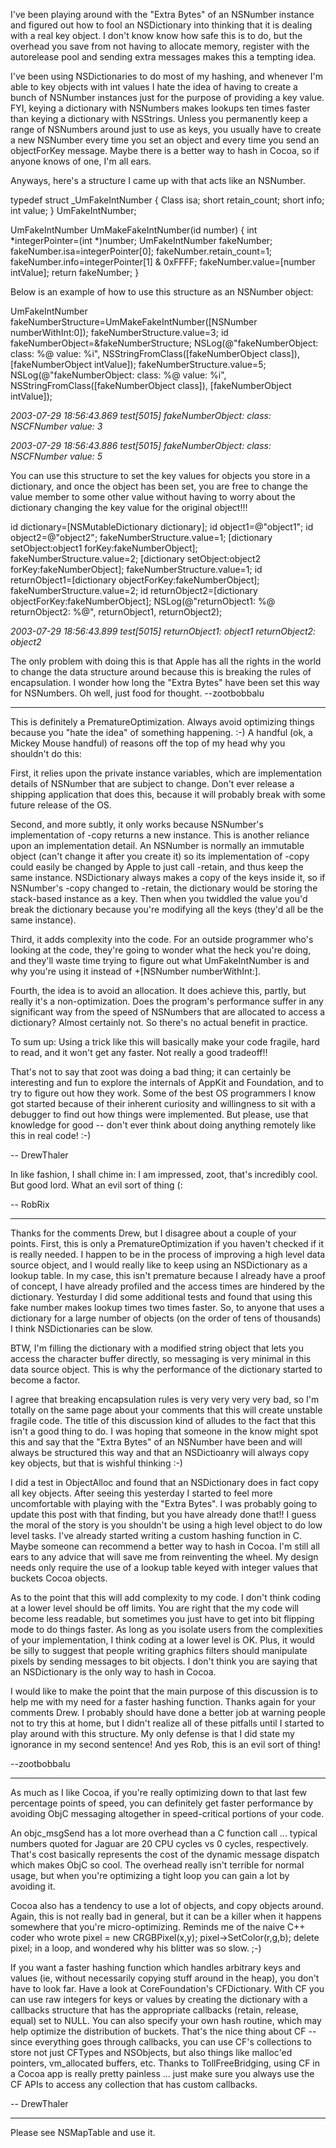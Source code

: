 I've been playing around with the "Extra Bytes" of an NSNumber instance and figured out how to fool an NSDictionary into thinking that it is dealing with a real key object. I don't know know how safe this is to do, but the overhead you save from not having to allocate memory, register with the autorelease pool and sending extra messages makes this a tempting idea. 

I've been using NSDictionaries to do most of my hashing, and whenever I'm able to key objects with int values I hate the idea of having to create a bunch of NSNumber instances just for the purpose of providing a key value. FYI, keying a dictionary with NSNumbers makes lookups ten times faster than keying a dictionary with NSStrings. Unless you permanently keep a range of NSNumbers around just to use as keys, you usually have to create a new NSNumber every time you set an object and every time you send an objectForKey message. Maybe there is a better way to hash in Cocoa, so if anyone knows of one, I'm all ears. 

Anyways, here's a structure I came up with that acts like an NSNumber. 

    
 typedef struct _UmFakeIntNumber {
     Class isa;
     short retain_count;
     short info;
     int value;
 } UmFakeIntNumber;
 
 UmFakeIntNumber UmMakeFakeIntNumber(id number) {
     int *integerPointer=(int *)number;
     UmFakeIntNumber fakeNumber;
     fakeNumber.isa=integerPointer[0];
     fakeNumber.retain_count=1;
     fakeNumber.info=integerPointer[1] & 0xFFFF;
     fakeNumber.value=[number intValue];
     return fakeNumber;
 }


Below is an example of how to use this structure as an NSNumber object:

    
 UmFakeIntNumber fakeNumberStructure=UmMakeFakeIntNumber([NSNumber numberWithInt:0]);
 fakeNumberStructure.value=3;
 id fakeNumberObject=&fakeNumberStructure;
 NSLog(@"fakeNumberObject: class: %@ value: %i",
           NSStringFromClass([fakeNumberObject class]), [fakeNumberObject intValue]);
 fakeNumberStructure.value=5;
 NSLog(@"fakeNumberObject: class: %@ value: %i",
           NSStringFromClass([fakeNumberObject class]), [fakeNumberObject intValue]);


*2003-07-29 18:56:43.869 test[5015] fakeNumberObject: class: NSCFNumber value: 3*


*2003-07-29 18:56:43.886 test[5015] fakeNumberObject: class: NSCFNumber value: 5*

You can use this structure to set the key values for objects you store in a dictionary, and once the object has been set, you are free to change the value member to some other value without having to worry about the dictionary changing the key value for the original object!!!

    
 id dictionary=[NSMutableDictionary dictionary];
 id object1=@"object1";
 id object2=@"object2";
 fakeNumberStructure.value=1;
 [dictionary setObject:object1 forKey:fakeNumberObject];
 fakeNumberStructure.value=2;
 [dictionary setObject:object2 forKey:fakeNumberObject];
 fakeNumberStructure.value=1;
 id returnObject1=[dictionary objectForKey:fakeNumberObject];
 fakeNumberStructure.value=2;
 id returnObject2=[dictionary objectForKey:fakeNumberObject];
 NSLog(@"returnObject1: %@ returnObject2: %@", returnObject1, returnObject2);


*2003-07-29 18:56:43.899 test[5015] returnObject1: object1 returnObject2: object2*

The only problem with doing this is that Apple has all the rights in the world to change the data structure around because this is breaking the rules of encapsulation. I wonder how long the "Extra Bytes" have been set this way for NSNumbers. Oh well, just food for thought. --zootbobbalu

----

This is definitely a PrematureOptimization. Always avoid optimizing things because you "hate the idea" of something happening. :-) A handful (ok, a Mickey Mouse handful) of reasons off the top of my head why you shouldn't do this:

First, it relies upon the private instance variables, which are implementation details of NSNumber that are subject to change. Don't ever release a shipping application that does this, because it will probably break with some future release of the OS.

Second, and more subtly, it only works because NSNumber's implementation of -copy returns a new instance. This is another reliance upon an implementation detail. An NSNumber is normally an immutable object (can't change it after you create it) so its implementation of -copy could easily be changed by Apple to just call -retain, and thus keep the same instance. NSDictionary always makes a copy of the keys inside it, so if NSNumber's -copy changed to -retain, the dictionary would be storing the stack-based instance as a key. Then when you twiddled the value you'd break the dictionary because you're modifying all the keys (they'd all be the same instance).

Third, it adds complexity into the code. For an outside programmer who's looking at the code, they're going to wonder what the heck you're doing, and they'll waste time trying to figure out what UmFakeIntNumber is and why you're using it instead of     +[NSNumber numberWithInt:].

Fourth, the idea is to avoid an allocation. It does achieve this, partly, but really it's a non-optimization. Does the program's performance suffer in any significant way from the speed of NSNumbers that are allocated to access a dictionary? Almost certainly not. So there's no actual benefit in practice.

To sum up: Using a trick like this will basically make your code fragile, hard to read, and it won't get any faster. Not really a good tradeoff!!

That's not to say that zoot was doing a bad thing; it can certainly be interesting and fun to explore the internals of AppKit and Foundation, and to try to figure out how they work. Some of the best OS programmers I know got started because of their inherent curiosity and willingness to sit with a debugger to find out how things were implemented. But please, use that knowledge for good -- don't ever think about doing anything remotely like this in real code! :-)

-- DrewThaler

In like fashion, I shall chime in: I am impressed, zoot, that's incredibly cool. But good lord. What an evil sort of thing (:

-- RobRix

----

Thanks for the comments Drew, but I disagree about a couple of your points. First, this is only a PrematureOptimization if you haven't checked if it is really needed. I happen to be in the process of improving a high level data source object, and I would really like to keep using an NSDictionary as a lookup table. In my case, this isn't premature because I already have a proof of concept, I have already profiled and the access times are hindered by the dictionary. Yesturday I did some additional tests and found that using this fake number makes lookup times two times faster. So, to anyone that uses a dictionary for a large number of objects (on the order of tens of thousands) I think NSDictionaries can be slow. 

BTW, I'm filling the dictionary with a modified string object that lets you access the character buffer directly, so messaging is very minimal in this data source object. This is why the performance of the dictionary started to become a factor. 

I agree that breaking encapsulation rules is very very very very bad, so I'm totally on the same page about your comments that this will create unstable fragile code. The title of this discussion kind of alludes to the fact that this isn't a good thing to do. I was hoping that someone in the know might spot this and say that the "Extra Bytes" of an NSNumber have been and will always be structured this way and that an NSDictioanry will always copy key objects, but that is wishful thinking :-)

I did a test in ObjectAlloc and found that an NSDictionary does in fact copy all key objects. After seeing this yesterday I started to feel more uncomfortable with playing with the "Extra Bytes". I was probably going to update this post with that finding, but you have already done that!! I guess the moral of the story is you shouldn't be using a high level object to do low level tasks. I've already started writing a custom hashing function in C. Maybe someone can recommend a better way to hash in Cocoa. I'm still all ears to any advice that will save me from reinventing the wheel. My design needs only require the use of a lookup table keyed with integer values that buckets Cocoa objects. 

As to the point that this will add complexity to my code. I don't think coding at a lower level should be off limits. You are right that the my code will become less readable, but sometimes you just have to get into bit flipping mode to do things faster. As long as you isolate users from the complexities of your implementation, I think coding at a lower level is OK. Plus, it would be silly to suggest that people writing graphics filters should manipulate pixels by sending messages to bit objects. I don't think you are saying that an NSDictionary is the only way to hash in Cocoa.

I would like to make the point that the main purpose of this discussion is to help me with my need for a faster hashing function. Thanks again for your comments Drew. I probably should have done a better job at warning people not to try this at home, but I didn't realize all of these pitfalls until I started to play around with this structure. My only defense is that I did state my ignorance in my second sentence! And yes Rob, this is an evil sort of thing!

--zootbobbalu

----

As much as I like Cocoa, if you're really optimizing down to that last few percentage points of speed, you can definitely get faster performance by avoiding ObjC messaging altogether in speed-critical portions of your code.

An objc_msgSend has a lot more overhead than a C function call ... typical numbers quoted for Jaguar are 20 CPU cycles vs 0 cycles, respectively. That's cost basically represents the cost of the dynamic message dispatch which makes ObjC so cool. The overhead really isn't terrible for normal usage, but when you're optimizing a tight loop you can gain a lot by avoiding it. 

Cocoa also has a tendency to use a lot of objects, and copy objects around. Again, this is not really bad in general, but it can be a killer when it happens somewhere that you're micro-optimizing. Reminds me of the naive C++ coder who wrote     pixel = new CRGBPixel(x,y); pixel->SetColor(r,g,b); delete pixel; in a loop, and wondered why his blitter was so slow. ;-)

If you want a faster hashing function which handles arbitrary keys and values (ie, without necessarily copying stuff around in the heap), you don't have to look far. Have a look at CoreFoundation's CFDictionary. With CF you can use raw integers for keys or values by creating the dictionary with a callbacks structure that has the appropriate callbacks (retain, release, equal) set to NULL. You can also specify your own hash routine, which may help optimize the distribution of buckets. That's the nice thing about CF -- since everything goes through callbacks, you can use CF's collections to store not just CFTypes and NSObjects, but also things like malloc'ed pointers, vm_allocated buffers, etc. Thanks to TollFreeBridging, using CF in a Cocoa app is really pretty painless ... just make sure you always use the CF APIs to access any collection that has custom callbacks.

-- DrewThaler

----

Please see NSMapTable and use it.
